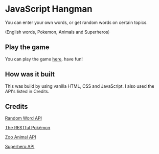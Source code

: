 # JavaScript Hangman
You can enter your own words, or get random words on certain topics.

(English words, Pokemon, Animals and Superheros)

## Play the game
You can play the game [here](https://kenneth-7.github.io/hangman_javascript/), have fun!

## How was it built
This was build by using vanilla HTML, CSS and JavaScript.
I also used the API's listed in Credits.

## Credits
[Random Word API](http://random-word-api.herokuapp.com/home)

[The RESTful Pokémon](https://pokeapi.co/)

[Zoo Animal API](https://zoo-animal-api.herokuapp.com/)

[Superhero API](https://akabab.github.io/superhero-api/api/)
